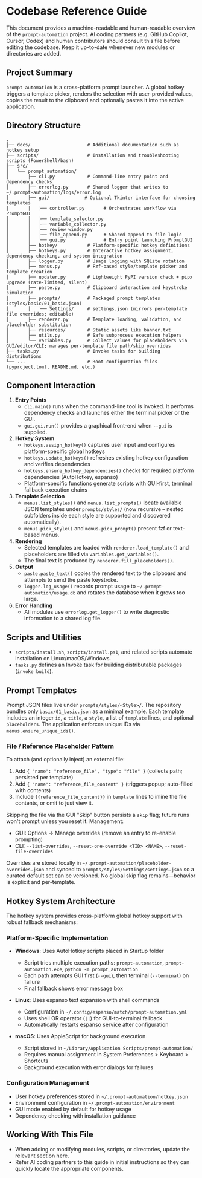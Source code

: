 # Codebase Reference Guide

This document provides a machine-readable and human-readable overview of the `prompt-automation` project. AI coding partners (e.g. GitHub Copilot, Cursor, Codex) and human contributors should consult this file before editing the codebase. Keep it up-to-date whenever new modules or directories are added.

## Project Summary

`prompt-automation` is a cross-platform prompt launcher. A global hotkey triggers a template picker, renders the selection with user-provided values, copies the result to the clipboard and optionally pastes it into the active application.

## Directory Structure

```
.
├── docs/                     # Additional documentation such as hotkey setup
├── scripts/                  # Installation and troubleshooting scripts (PowerShell/bash)
├── src/
│   └── prompt_automation/
│       ├── cli.py            # Command-line entry point and dependency checks
│       ├── errorlog.py       # Shared logger that writes to ~/.prompt-automation/logs/error.log
│       ├── gui/             # Optional Tkinter interface for choosing templates
│       │   ├── controller.py       # Orchestrates workflow via PromptGUI
│       │   ├── template_selector.py
│       │   ├── variable_collector.py
│       │   ├── review_window.py
│       │   ├── file_append.py      # Shared append-to-file logic
│       │   └── gui.py              # Entry point launching PromptGUI
│       ├── hotkey/           # Platform-specific hotkey definitions
│       ├── hotkeys.py        # Interactive hotkey assignment, dependency checking, and system integration
│       ├── logger.py         # Usage logging with SQLite rotation
│       ├── menus.py          # Fzf-based style/template picker and template creation
│       ├── updater.py        # Lightweight PyPI version check + pipx upgrade (rate-limited, silent)
│       ├── paste.py          # Clipboard interaction and keystroke simulation
│       ├── prompts/          # Packaged prompt templates (styles/basic/01_basic.json)
│       │   └── Settings/     # settings.json (mirrors per-template file overrides; editable)
│       ├── renderer.py       # Template loading, validation, and placeholder substitution
│       ├── resources/        # Static assets like banner.txt
│       ├── utils.py          # Safe subprocess execution helpers
│       └── variables.py      # Collect values for placeholders via GUI/editor/CLI; manages per-template file path/skip overrides
├── tasks.py                  # Invoke tasks for building distributions
└── ...                       # Root configuration files (pyproject.toml, README.md, etc.)
```

## Component Interaction

1. **Entry Points**
   - `cli.main()` runs when the command-line tool is invoked. It performs dependency checks and launches either the terminal picker or the GUI.
   - `gui.gui.run()` provides a graphical front-end when `--gui` is supplied.
2. **Hotkey System**
   - `hotkeys.assign_hotkey()` captures user input and configures platform-specific global hotkeys
   - `hotkeys.update_hotkeys()` refreshes existing hotkey configuration and verifies dependencies
   - `hotkeys.ensure_hotkey_dependencies()` checks for required platform dependencies (AutoHotkey, espanso)
   - Platform-specific functions generate scripts with GUI-first, terminal fallback execution chains
3. **Template Selection**
   - `menus.list_styles()` and `menus.list_prompts()` locate available JSON templates under `prompts/styles/` (now recursive – nested subfolders inside each style are supported and discovered automatically).
   - `menus.pick_style()` and `menus.pick_prompt()` present fzf or text-based menus.
4. **Rendering**
   - Selected templates are loaded with `renderer.load_template()` and placeholders are filled via `variables.get_variables()`.
   - The final text is produced by `renderer.fill_placeholders()`.
5. **Output**
   - `paste.paste_text()` copies the rendered text to the clipboard and attempts to send the paste keystroke.
   - `logger.log_usage()` records prompt usage to `~/.prompt-automation/usage.db` and rotates the database when it grows too large.
6. **Error Handling**
   - All modules use `errorlog.get_logger()` to write diagnostic information to a shared log file.

## Scripts and Utilities

- `scripts/install.sh`, `scripts/install.ps1`, and related scripts automate installation on Linux/macOS/Windows.
- `tasks.py` defines an Invoke task for building distributable packages (`invoke build`).

## Prompt Templates

Prompt JSON files live under `prompts/styles/<Style>/`. The repository bundles only `basic/01_basic.json` as a minimal example. Each template includes an integer `id`, a `title`, a `style`, a list of `template` lines, and optional `placeholders`. The application enforces unique IDs via `menus.ensure_unique_ids()`.

### File / Reference Placeholder Pattern
To attach (and optionally inject) an external file:
1. Add `{ "name": "reference_file", "type": "file" }` (collects path; persisted per template)
2. Add `{ "name": "reference_file_content" }` (triggers popup; auto-filled with contents)
3. Include `{{reference_file_content}}` in `template` lines to inline the file contents, or omit to just view it.

Skipping the file via the GUI "Skip" button persists a `skip` flag; future runs won't prompt unless you reset it. Management:
* GUI: Options → Manage overrides (remove an entry to re-enable prompting)
* CLI: `--list-overrides`, `--reset-one-override <TID> <NAME>`, `--reset-file-overrides`

Overrides are stored locally in `~/.prompt-automation/placeholder-overrides.json` and synced to `prompts/styles/Settings/settings.json` so a curated default set can be versioned. No global skip flag remains—behavior is explicit and per-template.

## Hotkey System Architecture

The hotkey system provides cross-platform global hotkey support with robust fallback mechanisms:

### Platform-Specific Implementation

- **Windows**: Uses AutoHotkey scripts placed in Startup folder
  - Script tries multiple execution paths: `prompt-automation`, `prompt-automation.exe`, `python -m prompt_automation`
  - Each path attempts GUI first (`--gui`), then terminal (`--terminal`) on failure
  - Final fallback shows error message box

- **Linux**: Uses espanso text expansion with shell commands
  - Configuration in `~/.config/espanso/match/prompt-automation.yml`
  - Uses shell OR operator (`||`) for GUI-to-terminal fallback
  - Automatically restarts espanso service after configuration

- **macOS**: Uses AppleScript for background execution
  - Script stored in `~/Library/Application Scripts/prompt-automation/`
  - Requires manual assignment in System Preferences > Keyboard > Shortcuts
  - Background execution with error dialogs for failures

### Configuration Management

- User hotkey preferences stored in `~/.prompt-automation/hotkey.json`
- Environment configuration in `~/.prompt-automation/environment`
- GUI mode enabled by default for hotkey usage
- Dependency checking with installation guidance

## Working With This File

- When adding or modifying modules, scripts, or directories, update the relevant section here.
- Refer AI coding partners to this guide in initial instructions so they can quickly locate the appropriate components.


